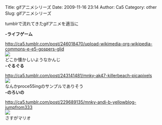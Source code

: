 Title: gifアニメシリーズ
Date: 2009-11-16 23:14
Author: Ca5
Category: other
Slug: gifアニメシリーズ

tumblrで流れてきたgifアニメを適当に

<!--more-->  
**-ライフゲーム**  

<http://ca5.tumblr.com/post/246018470/upload-wikimedia-org-wikipedia-commons-e-e5-gospers-glid>  
![](http://15.media.tumblr.com/tumblr_kt7cwyTxmM1qao5buo1_250.gif)  
どこか懐かしいようなかんじ  
**-ぐるぐる**  

<http://ca5.tumblr.com/post/243141481/mnky-ak47-killerbeach-picapixels>  
![](http://15.media.tumblr.com/tumblr_kt1kit4sAI1qz6ygbo1_400.gif)  
なんかproce55ingのサンプルでありそう  
**-のろいの**  

<http://ca5.tumblr.com/post/229689135/mnky-andi-b-yellowblog-jumpfrom333>  
![](http://15.media.tumblr.com/t4bwezAizb3njf0h9nZBkrYC_250.gif)  
さすがマリオ
